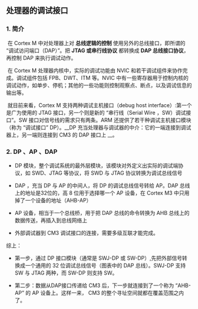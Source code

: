 ## 处理器的调试接口

### 1. 简介

​	在 Cortex M 中对处理器上对 __总线逻辑的控制__ 使用另外的总线接口，即所谓的 “调试访问端口（DAP）”。把 __JTAG 或串行线协议__ 都转换成 __DAP 总线接口协议__，再控制 DAP 来执行调试动作。

​	在 Cortex M 处理器内核中，实际的调试功能由 NVIC 和若干调试组件来协作完成。调试组件包括 FPB、DWT、ITM 等。NVIC 中有一些寄存器用于控制内核的调试动作，如单步、停机；其他的一些功能则控制观察点、断点，以及调试信息的输出等。

​	就目前来看，Cortex M 支持两种调试主机接口（debug host interface）:第一个是广为使用的 JTAG 接口，另一个则是新的 “串行线（Serial Wire ，SW）调试接口”。SW 接口对信号线的需求只有两条。ARM 还提供了若干种调试主机接口模块（称为 “调试接口” DP）。__DP 充当处理器与调试器的中介：它的一端连接到调试器上，另一端则连接到 CM3 的 DAP 接口上 __。

### 2. DP 、AP 、DAP

* DP 模块，整个调试系统的最外层模块，该模块对外定义出实际的调试端协议，如 SWD、JTAG 等协议，将 SWD 与 JTAG 协议转换为调试总线信号
* DAP ，充当 DP 与 AP 的中间人，将 DP 的调试总线信号转给 AP。DAP 总线上的地址是32位的，高 8 位用于选择哪一个 AP 设备，在 Cortex M3 中只用掉了一个设备的地址（AHB-AP）
* AP 设备，相当于一个总线桥，用于把 DAP 总线的命令转换为 AHB 总线上的数据传送，再插入到总线网络上

* 外部调试器到 CM3 调试接口的连接，需要多级互联才能完成。

综上：

* 第一步，通过 DP 接口模块（通常是 SWJ-DP 或 SW-DP）,先把外部信号转换成一个通用的 32 位调试总线信号（图表中的 DAP 总线）。SWJ-DP 支持 SW 与 JTAG 两种，而 SW-DP 则支持 SW。

* 第二步：数据从DAP接口传递给 CM3 后，下一步就连接到了一个称为 “AHB-AP” 的 AP 设备上。这样一来， CM3 的整个寻址空间就都在覆盖范围之内了。


